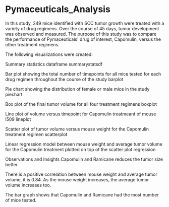 # Pymaceuticals_Analysis
In this study, 249 mice identified with SCC tumor growth were treated with a variety of drug regimens. Over the course of 45 days, tumor development was observed and measured. The purpose of this study was to compare the performance of Pymaceuticals' drug of interest, Capomulin, versus the other treatment regimens.

The following visualizations were created:

Summary statistics dataframe
summarystatsdf

Bar plot showing the total number of timepoints for all mice tested for each drug regimen throughout the course of the study
barplot

Pie chart showing the distribution of female or male mice in the study
piechart

Box plot of the final tumor volume for all four treatment regimens
boxplot

Line plot of volume versus timepoint for Capomulin treatmeant of mouse l509
lineplot

Scatter plot of tumor volume versus mouse weight for the Capomulin treatment regimen
scatterplot

Linear regression model between mouse weight and average tumor volume for the Capomulin treatment plotted on top of the scatter plot
regression

Observations and Insights
Capomulin and Ramicane reduces the tumor size better.

There is a positive correlation between mouse weight and average tumor volume, it is 0.84. As the mouse weight increases, the average tumor volume increases too.

The bar graph shows that Capomulin and Ramicane had the most number of mice tested.
